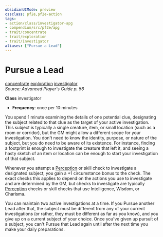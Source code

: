 ```yaml
---
obsidianUIMode: preview
cssclass: pf2e,pf2e-action
tags:
- action/class/investigator-apg
- compendium/src/pf2e/apg
- trait/concentrate
- trait/exploration
- trait/investigator
aliases: ["Pursue a Lead"]
---
```

# Pursue a Lead
[concentrate](../traits/concentrate.md)  [exploration](../traits/exploration.md)  [investigator](../traits/investigator-apg.md)  
*Source: Advanced Player's Guide p. 56*  

**Class** investigator
- **Frequency**: once per 10 minutes

You spend 1 minute examining the details of one potential clue, designating the subject related to that clue as the target of your active investigation. This subject is typically a single creature, item, or small location (such as a room or corridor), but the GM might allow a different scope for your investigation. You don't need to know the identity, purpose, or nature of the subject, but you do need to be aware of its existence. For instance, finding a footprint is enough to investigate the creature that left it, and seeing a hasty sketch of an item or location can be enough to start your investigation of that subject.

Whenever you attempt a [Perception](../../compendium/skills.md#Perception) or skill check to investigate a designated subject, you gain a +1 circumstance bonus to the check. The exact checks this applies to depend on the actions you use to investigate and are determined by the GM, but checks to investigate are typically [Perception](../../compendium/skills.md#Perception) checks or skill checks that use Intelligence, Wisdom, or Charisma.

You can maintain two active investigations at a time. If you Pursue another Lead after that, the subject must be different from any of your current investigations (or rather, they must be different as far as you know), and you give up on a current subject of your choice. Once you've given up pursuit of a subject, you can't Pursue that Lead again until after the next time you make your daily preparations.